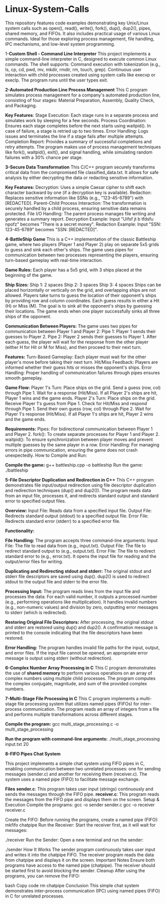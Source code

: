 # Linux-System-Calls
This repository features code examples demonstrating key Unix/Linux system calls such as open(), read(), write(), fork(), dup(), dup2(), pipes, shared memory, and FIFOs. It also includes practical usage of various Linux commands. Ideal for those exploring process management, file handling, IPC mechanisms, and low-level system programming.


1-**Custom Shell - Command Line Interpreter**
This project implements a simple command-line interpreter in C, designed to execute common Linux commands. The shell supports:
Command execution with tokenization (e.g., ls, cp, cd, pwd, mv, mkdir, rmdir, rm, touch, grep).
Continuous user interaction with child processes created using system calls like execvp or execlp.
The program runs until the user types exit.


**2-Automated Production Line Process Management**
This C program simulates process management for a company's automated production line, consisting of four stages: Material Preparation, Assembly, Quality Check, and Packaging.

**Key Features**:
Stage Execution: Each stage runs in a separate process and simulates work by sleeping for a few seconds.
Process Coordination: Ensures each stage completes before the next starts using waitpid(). In case of failure, a stage is retried up to two times.
Error Handling: Logs issues and terminates the line if a stage fails after multiple attempts.
Completion Report: Provides a summary of successful completions and retry attempts.
The program makes use of process management techniques like fork(), waitpid(), exit(), and signal handling, while simulating random failures with a 30% chance per stage.

**3-Secure Data Transformation**
This C/C++ program securely transforms critical data from the compromised file classified_data.txt. It allows for safe analysis by either decrypting the data or redacting sensitive information.

**Key Features:**
Decryption: Uses a simple Caesar cipher to shift each character backward by one (if a decryption key is available).
Redaction: Replaces sensitive information like SSNs (e.g., "123-45-6789") with [REDACTED].
Parent-Child Process Interaction: The transformation is securely handled by a child process, ensuring sensitive data remains protected.
File I/O Handling: The parent process manages file writing and generates a summary report.
Decryption Example: Input "Uifsf jt b tfdsfu npofz" becomes "There is a secret money".
Redaction Example: Input "SSN: 123-45-6789" becomes "SSN: [REDACTED]".


**4-BattleShip Game**
This is a C++ implementation of the classic Battleship game, where two players (Player 1 and Player 2) play on separate 5x5 grids to guess and sink each other's ships. The game uses pipes for communication between two processes representing the players, ensuring turn-based gameplay with real-time interaction.

**Game Rules:**
Each player has a 5x5 grid, with 3 ships placed at the beginning of the game.

**Ship Sizes:**
Ship 1: 2 spaces
Ship 2: 3 spaces
Ship 3: 4 spaces
Ships can be placed horizontally or vertically on the grid, and overlapping ships are not allowed.
Players take turns to guess the location of their opponent's ships by providing row and column coordinates.
Each guess results in either a Hit (H) or Miss (M).
The goal is to sink all the opponent's ships by guessing their locations.
The game ends when one player successfully sinks all three ships of the opponent.

**Communication Between Players:**
The game uses two pipes for communication between Player 1 and Player 2:
Pipe 1: Player 1 sends their guesses to Player 2.
Pipe 2: Player 2 sends their guesses to Player 1.
After each guess, the player will wait for the response from the other player (either H for Hit or M for Miss), and then proceed to their next turn.

**Features:**
Turn-Based Gameplay: Each player must wait for the other player's move before taking their next turn.
Hit/Miss Feedback: Players are informed whether their guess hits or misses the opponent's ships.
Error Handling: Proper handling of communication failures through pipes ensures smooth gameplay.

**Game Flow:**
Player 1's Turn:
Place ships on the grid.
Send a guess (row, col) through Pipe 1.
Wait for a response (Hit/Miss).
If all Player 2's ships are hit, Player 1 wins and the game ends.
Player 2's Turn:
Place ships on the grid.
Receive Player 1's guess from Pipe 1.
Check for Hit/Miss and respond through Pipe 1.
Send their own guess (row, col) through Pipe 2.
Wait for Player 1's response (Hit/Miss).
If all Player 1's ships are hit, Player 2 wins and the game ends.

**Requirements:**
Pipes: For bidirectional communication between Player 1 and Player 2.
fork(): To create separate processes for Player 1 and Player 2.
waitpid(): To ensure synchronization between player moves and prevent multiple guesses by the same player in a row.
Error Handling: For managing errors in pipe communication, ensuring the game does not crash unexpectedly.
How to Compile and Run:

**Compile the game:**
g++ battleship.cpp -o battleship
Run the game:
./battleship




**5-File Descriptor Duplication and Redirection in C++**
This C++ program demonstrates file input/output redirection using file descriptor duplication and redirection techniques (dup() and dup2()). The program reads data from an input file, processes it, and redirects standard output and standard error to specified output files.

**Overview:**
Input File: Reads data from a specified input file.
Output File: Redirects standard output (stdout) to a specified output file.
Error File: Redirects standard error (stderr) to a specified error file.

**Functionality:**

**File Handling:**
The program accepts three command-line arguments:
Input File: The file to read data from (e.g., input.txt).
Output File: The file to redirect standard output to (e.g., output.txt).
Error File: The file to redirect standard error to (e.g., error.txt).
It opens the input file for reading and the output/error files for writing.

**Duplicating and Redirecting stdout and stderr:**
The original stdout and stderr file descriptors are saved using dup().
dup2() is used to redirect stdout to the output file and stderr to the error file.

**Processing Input:**
The program reads lines from the input file and processes the data:
For each valid number, it outputs a processed number (e.g., performing operations like multiplication).
It handles invalid numbers (e.g., non-numeric values) and division by zero, outputting error messages to stderr (which is redirected).

**Restoring Original File Descriptors:**
After processing, the original stdout and stderr are restored using dup() and dup2().
A confirmation message is printed to the console indicating that the file descriptors have been restored.

**Error Handling:**
The program handles invalid file paths for the input, output, and error files.
If the input file cannot be opened, an appropriate error message is output using stderr (without redirection).



**6-Complex Number Array Processing in C**
This C program demonstrates the use of **shared memory** to perform various operations on an array of complex numbers using multiple child processes. The program computes the complex conjugate, magnitude, and sum of the provided complex numbers.


**7-Multi-Stage File Processing in C**
This C program implements a multi-stage file processing system that utilizes named pipes (FIFOs) for inter-process communication. The program reads an array of integers from a file and performs multiple transformations across different stages.


**Compile the program:**
gcc multi_stage_processing.c -o multi_stage_processing


**Run the program with command-line arguments:**
./multi_stage_processing input.txt 20



**8-FIFO Pipes Chat System**

This project implements a simple chat system using FIFO pipes in C, enabling communication between two unrelated processes: one for sending messages (sender.c) and another for receiving them (receiver.c). The system uses a named pipe (FIFO) to facilitate message exchange.

**Files**
**sender.c**: This program takes user input (strings) continuously and sends the messages through the FIFO pipe.
**receiver.c**: This program reads the messages from the FIFO pipe and displays them on the screen.
Setup & Execution
Compile the programs:
gcc -o sender sender.c
gcc -o receiver receiver.c

Create the FIFO: Before running the programs, create a named pipe (FIFO):
mkfifo chatpipe
Run the Receiver: Start the receiver first, as it will wait for messages:

./receiver
Run the Sender: Open a new terminal and run the sender:

./sender
How It Works
The sender program continuously takes user input and writes it into the chatpipe FIFO.
The receiver program reads the data from chatpipe and displays it on the screen.
Important Notes
Ensure both programs have access to the named pipe (chatpipe).
The receiver should be started first to avoid blocking the sender.
Cleanup
After using the programs, you can remove the FIFO:

bash
Copy code
rm chatpipe
Conclusion
This simple chat system demonstrates inter-process communication (IPC) using named pipes (FIFO) in C for unrelated processes.









